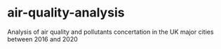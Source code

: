 # air-quality-analysis
Analysis of air quality and pollutants concertation in the UK major cities between 2016 and 2020
